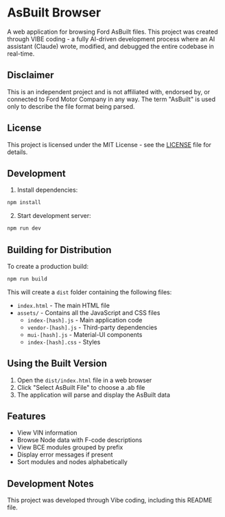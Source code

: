 # AsBuilt Browser

A web application for browsing Ford AsBuilt files. This project was created through VIBE coding - a fully AI-driven development process where an AI assistant (Claude) wrote, modified, and debugged the entire codebase in real-time.

## Disclaimer

This is an independent project and is not affiliated with, endorsed by, or connected to Ford Motor Company in any way. The term "AsBuilt" is used only to describe the file format being parsed.

## License

This project is licensed under the MIT License - see the [LICENSE](LICENSE) file for details.

## Development

1. Install dependencies:
```bash
npm install
```

2. Start development server:
```bash
npm run dev
```

## Building for Distribution

To create a production build:

```bash
npm run build
```

This will create a `dist` folder containing the following files:
- `index.html` - The main HTML file
- `assets/` - Contains all the JavaScript and CSS files
  - `index-[hash].js` - Main application code
  - `vendor-[hash].js` - Third-party dependencies
  - `mui-[hash].js` - Material-UI components
  - `index-[hash].css` - Styles

## Using the Built Version

1. Open the `dist/index.html` file in a web browser
2. Click "Select AsBuilt File" to choose a .ab file
3. The application will parse and display the AsBuilt data

## Features

- View VIN information
- Browse Node data with F-code descriptions
- View BCE modules grouped by prefix
- Display error messages if present
- Sort modules and nodes alphabetically

## Development Notes

This project was developed through Vibe coding, including this README file. 
